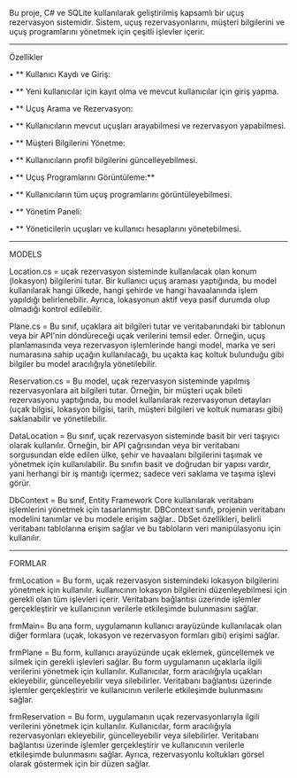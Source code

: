 Bu proje, C# ve SQLite kullanılarak geliştirilmiş kapsamlı bir uçuş rezervasyon sistemidir. Sistem, uçuş rezervasyonlarını, müşteri bilgilerini ve uçuş programlarını yönetmek için çeşitli işlevler içerir.
________________________________________

Özellikler

•	** Kullanıcı Kaydı ve Giriş:

•	** Yeni kullanıcılar için kayıt olma ve mevcut kullanıcılar için giriş yapma.

•	** Uçuş Arama ve Rezervasyon:

•	** Kullanıcıların mevcut uçuşları arayabilmesi ve rezervasyon yapabilmesi.

•	** Müşteri Bilgilerini Yönetme:

•	** Kullanıcıların profil bilgilerini güncelleyebilmesi.

•	** Uçuş Programlarını Görüntüleme:**

•	** Kullanıcıların tüm uçuş programlarını görüntüleyebilmesi.

•	** Yönetim Paneli:

•	** Yöneticilerin uçuşları ve kullanıcı hesaplarını yönetebilmesi.
________________________________________
MODELS

Location.cs = uçak rezervasyon sisteminde kullanılacak olan konum (lokasyon) bilgilerini tutar. Bir kullanıcı uçuş araması yaptığında, bu model kullanılarak hangi ülkede, hangi şehirde ve hangi havaalanında işlem yapıldığı belirlenebilir. Ayrıca, lokasyonun aktif veya pasif durumda olup olmadığı kontrol edilebilir.

Plane.cs = Bu sınıf, uçaklara ait bilgileri tutar ve veritabanındaki bir tablonun veya bir API'nin döndüreceği uçak verilerini temsil eder. Örneğin, uçuş planlamasında veya rezervasyon işlemlerinde hangi model, marka ve seri numarasına sahip uçağın kullanılacağı, bu uçakta kaç koltuk bulunduğu gibi bilgiler bu model aracılığıyla yönetilebilir.

Reservation.cs = Bu model, uçak rezervasyon sisteminde yapılmış rezervasyonlara ait bilgileri tutar. Örneğin, bir müşteri uçak bileti rezervasyonu yaptığında, bu model kullanılarak rezervasyonun detayları (uçak bilgisi, lokasyon bilgisi, tarih, müşteri bilgileri ve koltuk numarası gibi) saklanabilir ve yönetilebilir. 

DataLocation = Bu sınıf, uçak rezervasyon sisteminde basit bir veri taşıyıcı olarak kullanılır. Örneğin, bir API çağrısından veya bir veritabanı sorgusundan elde edilen ülke, şehir ve havaalanı bilgilerini taşımak ve yönetmek için kullanılabilir. Bu sınıfın basit ve doğrudan bir yapısı vardır, yani herhangi bir iş mantığı içermez; sadece veri saklama ve taşıma işlevi görür.

DbContext = Bu sınıf, Entity Framework Core kullanılarak veritabanı işlemlerini yönetmek için tasarlanmıştır. DBContext sınıfı, projenin veritabanı modelini tanımlar ve bu modele erişim sağlar.. DbSet özellikleri, belirli veritabanı tablolarına erişim sağlar ve 
bu tabloların veri manipülasyonu için kullanılır.
________________________________________
 FORMLAR

frmLocation = Bu form, uçak rezervasyon sistemindeki lokasyon bilgilerini yönetmek için kullanılır. kullanıcının lokasyon bilgilerini düzenleyebilmesi için gerekli olan tüm işlevleri içerir. Veritabanı bağlantısı üzerinde işlemler gerçekleştirir ve kullanıcının verilerle etkileşimde bulunmasını sağlar.

frmMain= Bu ana form, uygulamanın kullanıcı arayüzünde kullanılacak olan diğer formlara (uçak, lokasyon ve rezervasyon formları gibi) erişimi sağlar.

frmPlane = Bu form, kullanıcı arayüzünde uçak eklemek, güncellemek ve silmek için gerekli işlevleri sağlar. Bu form uygulamanın uçaklarla ilgili verilerini yönetmek için kullanılır. Kullanıcılar, form aracılığıyla uçakları ekleyebilir, güncelleyebilir veya silebilirler. Veritabanı bağlantısı üzerinde işlemler gerçekleştirir ve kullanıcının verilerle etkileşimde bulunmasını sağlar.

frmReservation = Bu form, uygulamanın uçak rezervasyonlarıyla ilgili verilerini yönetmek için kullanılır. Kullanıcılar, form aracılığıyla rezervasyonları ekleyebilir, güncelleyebilir veya silebilirler. Veritabanı bağlantısı üzerinde işlemler gerçekleştirir ve kullanıcının verilerle etkileşimde bulunmasını sağlar. Ayrıca, rezervasyonlu koltukları görsel olarak göstermek için bir düzen sağlar.

